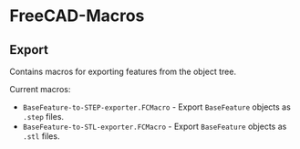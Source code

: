 # FreeCAD-Macros

## Export
Contains macros for exporting features from the object tree.

Current macros:
* `BaseFeature-to-STEP-exporter.FCMacro` - Export `BaseFeature` objects as `.step` files.
* `BaseFeature-to-STL-exporter.FCMacro` - Export `BaseFeature` objects as `.stl` files.
